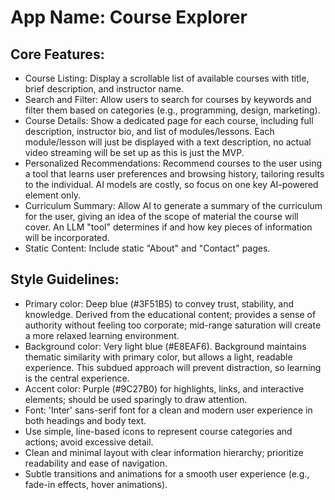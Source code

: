 # **App Name**: Course Explorer

## Core Features:

- Course Listing: Display a scrollable list of available courses with title, brief description, and instructor name.
- Search and Filter: Allow users to search for courses by keywords and filter them based on categories (e.g., programming, design, marketing).
- Course Details: Show a dedicated page for each course, including full description, instructor bio, and list of modules/lessons. Each module/lesson will just be displayed with a text description, no actual video streaming will be set up as this is just the MVP.
- Personalized Recommendations: Recommend courses to the user using a tool that learns user preferences and browsing history, tailoring results to the individual.  AI models are costly, so focus on one key AI-powered element only.
- Curriculum Summary: Allow AI to generate a summary of the curriculum for the user, giving an idea of the scope of material the course will cover. An LLM "tool" determines if and how key pieces of information will be incorporated.
- Static Content: Include static "About" and "Contact" pages.

## Style Guidelines:

- Primary color: Deep blue (#3F51B5) to convey trust, stability, and knowledge. Derived from the educational content; provides a sense of authority without feeling too corporate; mid-range saturation will create a more relaxed learning environment.
- Background color: Very light blue (#E8EAF6). Background maintains thematic similarity with primary color, but allows a light, readable experience. This subdued approach will prevent distraction, so learning is the central experience.
- Accent color: Purple (#9C27B0) for highlights, links, and interactive elements; should be used sparingly to draw attention.
- Font: 'Inter' sans-serif font for a clean and modern user experience in both headings and body text.
- Use simple, line-based icons to represent course categories and actions; avoid excessive detail.
- Clean and minimal layout with clear information hierarchy; prioritize readability and ease of navigation.
- Subtle transitions and animations for a smooth user experience (e.g., fade-in effects, hover animations).